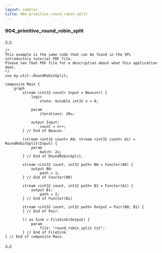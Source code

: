 ```yaml
---
layout: samples
title: 904_primitive_round_robin_split
---
```


### 904_primitive_round_robin_split

<div class="sampleNav"><a class="button" href="/streamsx.documentation/samples/spl-for-beginner/903_unique_my_util_Uniq_spl/"> < </a><a class="button" href="/streamsx.documentation/samples/spl-for-beginner/905_gate_load_balancer_my_sample_Main_spl/"> > </a>
</div>

~~~~~~
/*
This example is the same code that can be found in the SPL introductory tutorial PDF file.
Please see that PDF file for a description about what this application does.
*/
use my.util::RoundRobinSplit;

composite Main {
	graph
		stream <int32 count> Input = Beacon() {
			logic
				state: mutable int32 n = 0;
				
			param
				iterations:	10u;
				
			output Input:
				count = n++;			
		} // End of Beacon.
		
		(stream <int32 count> A0; stream <int32 count> A1) = RoundRobinSplit(Input) {
			param
				batch: 2u;
		} // End of RoundRobinSplit.
		
		stream <int32 count, int32 path> B0 = Functor(A0) {
			output B0:
				path = 1;
		} // End of Functor(B0)
		
		stream <int32 count, int32 path> B1 = Functor(A1) {
			output B1:
				path = 2;
		} // End of Functor(B1)
		
		stream <int32 count, int32 path> Output = Pair(B0; B1) {
		} // End of Pair.
		
		() as Sink = FileSink(Output) {
			param
				file: "round_robin_split.txt";
		} // End of FileSink.
} // End of composite Main.

~~~~~~

<div class="sampleNav"><a class="button" href="/streamsx.documentation/samples/spl-for-beginner/903_unique_my_util_Uniq_spl/"> < </a><a class="button" href="/streamsx.documentation/samples/spl-for-beginner/905_gate_load_balancer_my_sample_Main_spl/"> > </a>
</div>

